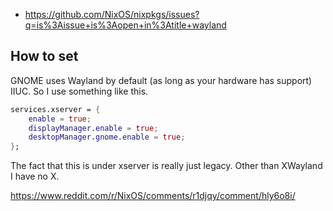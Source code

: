 - https://github.com/NixOS/nixpkgs/issues?q=is%3Aissue+is%3Aopen+in%3Atitle+wayland

## How to set

GNOME uses Wayland by default (as long as your hardware has support) IIUC. So I use something like this.

```nix
services.xserver = {
	enable = true;
	displayManager.enable = true;
	desktopManager.gnome.enable = true;
};
```

The fact that this is under xserver is really just legacy. Other than XWayland I have no X.

https://www.reddit.com/r/NixOS/comments/r1djqy/comment/hly6o8i/
